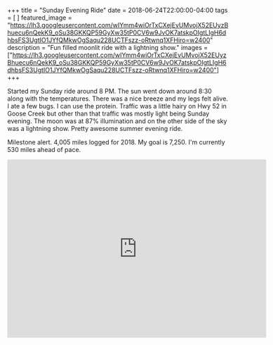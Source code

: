 +++
title =  "Sunday Evening Ride"
date = 2018-06-24T22:00:00-04:00
tags = [ ]
featured_image = "https://lh3.googleusercontent.com/wIYmm4wiOrTxCXejEvUMvojX52EUyzBhuecu6nQekK9_oSu38GKKQP59GyXw35tP0CV6w9JvOK7atskpOIgtLIgH6dhbsFS3UgtIO1JYfQMkwOgSaqu228UCTFszz-oRtwnq1XFHiro=w2400"
description = "Fun filled moonlit ride with a lightning show."
images = ["https://lh3.googleusercontent.com/wIYmm4wiOrTxCXejEvUMvojX52EUyzBhuecu6nQekK9_oSu38GKKQP59GyXw35tP0CV6w9JvOK7atskpOIgtLIgH6dhbsFS3UgtIO1JYfQMkwOgSaqu228UCTFszz-oRtwnq1XFHiro=w2400"]
+++

Started my Sunday ride around 8 PM. The sun went down around 8:30 along with the temperatures. There was a nice breeze and my legs felt alive. I ate a few bugs. I can use the protein. Traffic was a little hairy on Hwy 52 in Goose Creek but other than that traffic was mostly light being Sunday evening. The moon was at 87% illumination and on the other side of the sky was a lightning show. Pretty awesome summer evening ride.

Milestone alert. 4,005 miles logged for 2018. My goal is 7,250. I'm currently 530 miles ahead of pace. 

<iframe height='405' width='590' frameborder='0' allowtransparency='true' scrolling='no' src='https://www.strava.com/activities/1660472712/embed/0d37dc89a72007b371cc7fbb5bd2410f1a0e7dbd'></iframe>

